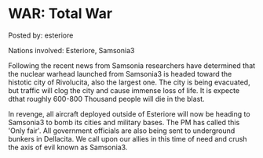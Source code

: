 # WAR: Total War

Posted by: esteriore

Nations involved: Esteriore, Samsonia3

Following the recent news from Samsonia researchers have determined that the nuclear warhead launched from Samsonia3 is headed toward the histotic city of Rivolucita, also the largest one. The city is being evacuated, but traffic will clog the city and cause immense loss of life. It is expecte dthat roughly 600-800 Thousand people will die in the blast.

In revenge, all aircraft deployed outside of Esteriore will now be heading to Samsonia3 to bomb its cities and military bases. The PM has called this 'Only fair'. All government officials are also being sent to underground bunkers in Dellacita. We call upon our allies in this time of need and crush the axis of evil known as Samsonia3. 